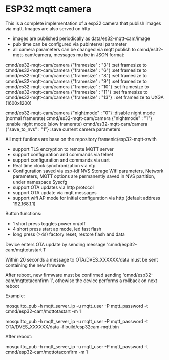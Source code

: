 # ESP32 mqtt camera 

This is a complete implementation of a esp32 camera that publish images via mqtt. Images are also served on http

- images are published periodically as data/es32-mqtt-cam/image
- pub time can be configured via pubinterval parameter
- all camera parameters can be changed via mqtt publish to cmnd/es32-mqtt-cam/camera, messages mu be in JSON format:

cmnd/es32-mqtt-cam/camera {"framesize" : "3"}		:set framesize to 
cmnd/es32-mqtt-cam/camera {"framesize" : "6"}		:set framesize to 
cmnd/es32-mqtt-cam/camera {"framesize" : "8"}		:set framesize to 
cmnd/es32-mqtt-cam/camera {"framesize" : "9"}		:set framesize to 
cmnd/es32-mqtt-cam/camera {"framesize" : "10"}		:set framesize to 
cmnd/es32-mqtt-cam/camera {"framesize" : "11"}		:set framesize to 
cmnd/es32-mqtt-cam/camera {"framesize" : "13"}		: set framesize to UXGA (1600x1200)

cmnd/es32-mqtt-cam/camera {"nightmode" : "0"}		:disable night mode (normal framerate) 
cmnd/es32-mqtt-cam/camera {"nightmode" : "1"}		:enable night mode (slow framerate) 
cmnd/es32-mqtt-cam/camera {"save_to_nvs" : "1"}		:save current camera parameters 




All mqtt funtions are base on the repository framenic/esp32-mqtt-swith

- support TLS encryption to remote MQTT server
- support configuration and commands via telnet
- support configuration and commands via uart
- Real time clock synchronization via ntp
- Configuration saved via esp-idf NVS Storage
Wifi parameters, Network parameters, MQTT options are permanently saved in NVS partition, under namespace Syscfg
- support OTA updates via http protocol 
- support OTA update via mqtt messages
- support wifi AP mode for initial configuration via http (default address 192.168.1.1)

Button functions:
- 1 short press
	toggles power on/off
- 4 short press
	start ap mode, led fast flash
- long press (>4s)
	factory reset, restore flash and data

Device enters OTA update by sending message 'cmnd/esp32-cam/mqttotastart 1'

Within 20 seconds a message to OTA/DVES_XXXXXX/data must be sent containing the new frmware

After reboot, new firmware must be confirmed sending 'cmnd/esp32-cam/mqttotaconfirm 1', othewise the device performs a rollback on next reboot

Example:


mosquitto_pub -h mqtt_server_ip -u mqtt_user -P mqtt_password -t cmnd/esp32-cam/mqttotastart -m 1

mosquitto_pub -h mqtt_server_ip -u mqtt_user -P mqtt_password -t OTA/DVES_XXXXXX/data -f build/esp32cam-mqtt.bin

After reboot:

mosquitto_pub -h mqtt_server_ip -u mqtt_user -P mqtt_password -t cmnd/esp32-cam/mqttotaconfirm -m 1
